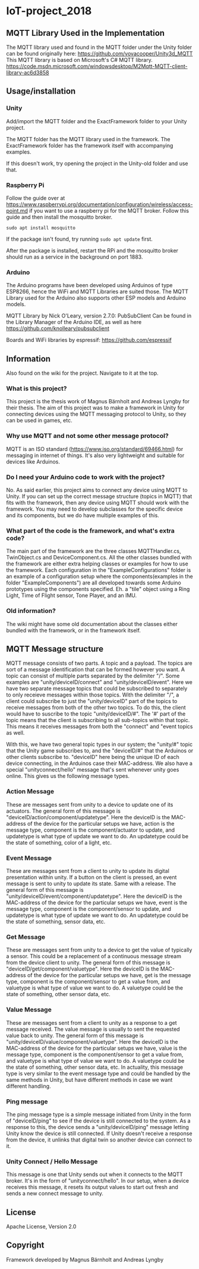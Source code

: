 # IoT-project_2018

## MQTT Library Used in the Implementation

The MQTT library used and found in the MQTT folder under the Unity folder can be found originally here: https://github.com/vovacooper/Unity3d_MQTT
This MQTT library is based on Microsoft's C# MQTT library. https://code.msdn.microsoft.com/windowsdesktop/M2Mqtt-MQTT-client-library-ac6d3858

## Usage/installation

### Unity

Add/import the MQTT folder and the ExactFramework folder to your Unity project.

The MQTT folder has the MQTT library used in the framework.
The ExactFramework folder has the framework itself with accompanying examples.

If this doesn't work, try opening the project in the Unity-old folder and use that.

### Raspberry Pi

Follow the guide over at https://www.raspberrypi.org/documentation/configuration/wireless/access-point.md if you want to use a raspberry pi for the MQTT broker.
Follow this guide and then install the mosquitto broker.

```
sudo apt install mosquitto
```

If the package isn't found, try running `sudo apt update` first.

After the package is installed, restart the RPi and the mosquitto broker should run as a service in the background on port 1883.

### Arduino

The Arduino programs have been developed using Arduinos of type ESP8266, hence the WiFi and MQTT Libraries are suited those.
The MQTT Library used for the Arduino also supports other ESP models and Arduino models.

MQTT Library by Nick O'Leary, version 2.7.0: PubSubClient
Can be found in the Library Manager of the Arduino IDE, as well as here https://github.com/knolleary/pubsubclient

Boards and WiFi libraries by espressif: https://github.com/espressif

## Information

Also found on the wiki for the project. Navigate to it at the top.

### What is this project?

This project is the thesis work of Magnus Bärnholt and Andreas Lyngby for their thesis. The aim of this project was to make a framework in Unity for connecting devices using the MQTT messaging protocol to Unity, so they can be used in games, etc. 

### Why use MQTT and not some other message protocol?

MQTT is an ISO standard (https://www.iso.org/standard/69466.html) for messaging in internet of things. It's also very lightweight and suitable for devices like Arduinos. 

### Do I need your Arduino code to work with the project?

No. As said earlier, this project aims to connect any device using MQTT to Unity. If you can set up the correct message structure (topics in MQTT) that fits with the framework, then any device using MQTT should work with the framework. You may need to develop subclasses for the specific device and its components, but we do have multiple examples of this.

### What part of the code is the framework, and what's extra code?

The main part of the framework are the three classes MQTTHandler.cs, TwinObject.cs and DeviceComponent.cs. All the other classes bundled with the framework are either extra helping classes or examples for how to use the framework. Each configuration in the "ExampleConfigurations" folder is an example of a configuration setup where the components(examples in the folder "ExampleComponents") are all developed towards some Arduino prototypes using the components specified. Eh. a "tile" object using a Ring Light, Time of Flight sensor, Tone Player, and an IMU. 

### Old information?

The wiki might have some old documentation about the classes either bundled with the framework, or in the framework itself. 

## MQTT Message structure

MQTT message consists of two parts. A topic and a payload. The topics are sort of a message identification that can be formed however you want. A topic can consist of multiple parts separated by the delimiter "/". Some examples are "unity/deviceID/connect" and "unity/deviceID/event". Here we have two separate message topics that could be subscribed to separately to only receieve messages within those topics. With the delimiter "/", a client could subscribe to just the "unity/deviceID" part of the topics to receive messages from both of the other two topics. To do this, the client would have to suscribe to the topic "unity/deviceID/#". The '#' part of the topic means that the client is subscribing to all sub-topics within that topic. This means it receives messages from both the "connect" and "event topics as well. 

With this, we have two general topic types in our system; the "unity/#" topic that the Unity game subscribes to, and the "deviceID/#" that the Arduinos or other clients subscribe to. "deviceID" here being the unique ID of each device connecting, in the Arduinos case their MAC-address. We also have a special "unityconnect/hello" message that's sent whenever unity goes online. This gives us the following message types.

### Action Message

These are messages sent from unity to a device to update one of its actuators. The general form of this message is "deviceID/action/component/updatetype". Here the deviceID is the MAC-address of the device for the particular setups we have, action is the message type, component is the component/actuator to update, and updatetype is what type of update we want to do. An updatetype could be the state of something, color of a light, etc. 

### Event Message

These are messages sent from a client to unity to update its digital presentation within unity. If a button on the client is pressed, an event message is sent to unity to update its state. Same with a release. The general form of this message is "unity/deviceID/event/component/updatetype". Here the deviceID is the MAC-address of the device for the particular setups we have, event is the message type, component is the component/sensor to update, and updatetype is what type of update we want to do. An updatetype could be the state of something, sensor data, etc. 

### Get Message

These are messages sent from unity to a device to get the value of typically a sensor. This could be a replacement of a continuous message stream from the device client to unity. The general form of this message is "deviceID/get/component/valuetype". Here the deviceID is the MAC-address of the device for the particular setups we have, get is the message type, component is the component/sensor to get a value from, and valuetype is what type of value we want to do. A valuetype could be the state of something, other sensor data, etc.

### Value Message

These are messages sent from a client to unity as a response to a get message received. The value message is usually to sent the requested value back to unity. The general form of this message is "unity/deviceID/value/component/valuetype". Here the deviceID is the MAC-address of the device for the particular setups we have, value is the message type, component is the component/sensor to get a value from, and valuetype is what type of value we want to do. A valuetype could be the state of something, other sensor data, etc. In actuality, this message type is very similar to the event message type and could be handled by the same methods in Unity, but have different methods in case we want different handling.

### Ping message

The ping message type is a simple message initiated from Unity in the form of "deviceID/ping" to see if the device is still connected to the system. As a response to this, the device sends a "unity/deviceID/ping" message letting Unity know the device is still connected. If Unity doesn't receive a response from the device, it unlinks that digital twin so another device can connect to it. 

### Unity Connect / Hello Message

This message is one that Unity sends out when it connects to the MQTT broker. It's in the form of "unityconnect/hello". In our setup, when a device receives this message, it resets its output values to start out fresh and sends a new connect message to unity. 

## License

Apache License, Version 2.0

## Copyright

Framework developed by Magnus Bärnholt and Andreas Lyngby
